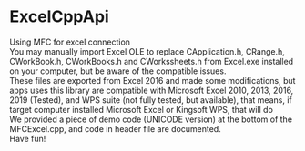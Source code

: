 # ExcelCppApi
Using MFC for excel connection  
You may manually import Excel OLE to replace CApplication.h, CRange.h, CWorkBook.h, CWorkBooks.h and CWorkssheets.h from Excel.exe installed on your computer, but be aware of the compatible issues.  
These files are exported from Excel 2016 and made some modifications, but apps uses this library are compatible with Microsoft Excel 2010, 2013, 2016, 2019 (Tested), and WPS suite (not fully tested, but available), that means, if target computer installed Microsoft Excel or Kingsoft WPS, that will do  
We provided a piece of demo code (UNICODE version) at the bottom of the MFCExcel.cpp, and code in header file are documented.  
Have fun!  
